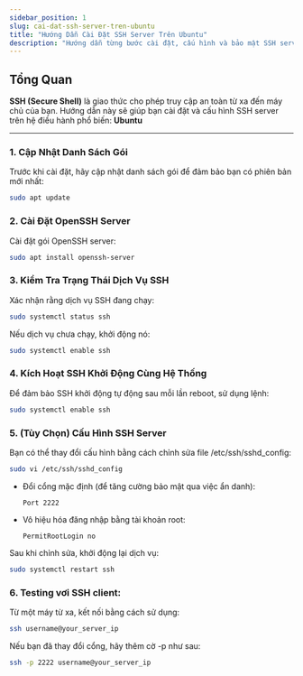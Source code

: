 ```yaml
---
sidebar_position: 1
slug: cai-dat-ssh-server-tren-ubuntu
title: "Hướng Dẫn Cài Đặt SSH Server Trên Ubuntu"
description: "Hướng dẫn từng bước cài đặt, cấu hình và bảo mật SSH server trên Ubuntu"
---
```


## Tổng Quan

**SSH (Secure Shell)** là giao thức cho phép truy cập an toàn từ xa đến máy chủ của bạn. Hướng dẫn này sẽ giúp bạn cài đặt và cấu hình SSH server trên hệ điều hành phổ biến: **Ubuntu**

---

### 1. Cập Nhật Danh Sách Gói

Trước khi cài đặt, hãy cập nhật danh sách gói để đảm bảo bạn có phiên bản mới nhất:
```bash
sudo apt update
```

### 2. Cài Đặt OpenSSH Server

Cài đặt gói OpenSSH server:
```bash
sudo apt install openssh-server
```

### 3. Kiểm Tra Trạng Thái Dịch Vụ SSH

Xác nhận rằng dịch vụ SSH đang chạy:
```bash
sudo systemctl status ssh
```

Nếu dịch vụ chưa chạy, khởi động nó:
```bash
sudo systemctl enable ssh
```

### 4. Kích Hoạt SSH Khởi Động Cùng Hệ Thống

Để đảm bảo SSH khởi động tự động sau mỗi lần reboot, sử dụng lệnh:
```bash
sudo systemctl enable ssh
```

### 5. (Tùy Chọn) Cấu Hình SSH Server

Bạn có thể thay đổi cấu hình bằng cách chỉnh sửa file /etc/ssh/sshd_config:
```bash
sudo vi /etc/ssh/sshd_config
```

- Đổi cổng mặc định (để tăng cường bảo mật qua việc ẩn danh):
    ```editorconfig title="/etc/ssh/sshd_config"
    Port 2222
    ```

- Vô hiệu hóa đăng nhập bằng tài khoản root:
    ```editorconfig title="/etc/ssh/sshd_config"
    PermitRootLogin no
    ```

Sau khi chỉnh sửa, khởi động lại dịch vụ:
```bash
sudo systemctl restart ssh
```

### 6. Testing vơi SSH client:

Từ một máy từ xa, kết nối bằng cách sử dụng:
```bash
ssh username@your_server_ip
```

Nếu bạn đã thay đổi cổng, hãy thêm cờ -p như sau:
```bash
ssh -p 2222 username@your_server_ip
```